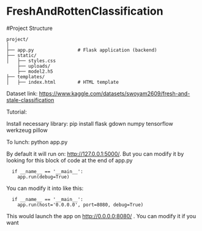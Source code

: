 # FreshAndRottenClassification

#Project Structure

```
project/
│
├── app.py                # Flask application (backend)
├── static/
│   ├── styles.css
    ├── uploads/
    ├── model2.h5
├── templates/
│   ├── index.html        # HTML template

```

Dataset link: https://www.kaggle.com/datasets/swoyam2609/fresh-and-stale-classification


Tutorial:

  Install necessary library: pip install flask gdown numpy tensorflow werkzeug pillow
  
  To lunch: python app.py

  By default it will run on: http://127.0.0.1:5000/. But you can modify it by looking for this block of code at the end of app.py
```
  if __name__ == '__main__':
    app.run(debug=True)
```

  You can modify it into like this:
  
```
  if __name__ == '__main__':
    app.run(host='0.0.0.0', port=8080, debug=True)
```

 This would launch the app on http://0.0.0.0:8080/ . You can modify it if you want
